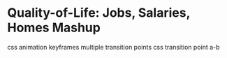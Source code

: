 # Quality-of-Life: Jobs, Salaries, Homes Mashup


css animation keyframes multiple transition points
css transition point a-b
